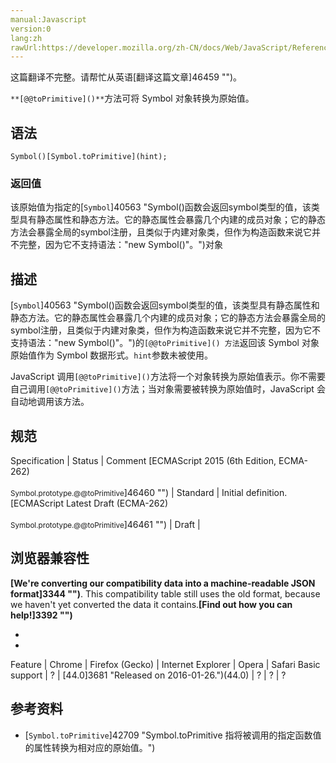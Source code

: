 ```yaml
---
manual:Javascript
version:0
lang:zh
rawUrl:https://developer.mozilla.org/zh-CN/docs/Web/JavaScript/Reference/Global_Objects/Symbol/@@toPrimitive
---
```




这篇翻译不完整。请帮忙从英语[翻译这篇文章]46459 "")。






`**[@@toPrimitive]()**`方法可将 Symbol 对象转换为原始值。


## 语法<a name="语法"></a>

```
Symbol()[Symbol.toPrimitive](hint);

```

### 返回值<a name="返回值"></a>


该原始值为指定的[`Symbol`]40563 "Symbol()函数会返回symbol类型的值，该类型具有静态属性和静态方法。它的静态属性会暴露几个内建的成员对象；它的静态方法会暴露全局的symbol注册，且类似于内建对象类，但作为构造函数来说它并不完整，因为它不支持语法："new Symbol()"。")对象


## 描述<a name="描述"></a>


[`Symbol`]40563 "Symbol()函数会返回symbol类型的值，该类型具有静态属性和静态方法。它的静态属性会暴露几个内建的成员对象；它的静态方法会暴露全局的symbol注册，且类似于内建对象类，但作为构造函数来说它并不完整，因为它不支持语法："new Symbol()"。")的`[@@toPrimitive]() 方法`返回该 Symbol 对象原始值作为 Symbol 数据形式。`hint`参数未被使用。



JavaScript 调用`[@@toPrimitive]()`方法将一个对象转换为原始值表示。你不需要自己调用`[@@toPrimitive]()`方法；当对象需要被转换为原始值时，JavaScript 会自动地调用该方法。


## 规范<a name="规范"></a>

Specification | Status | Comment 
[ECMAScript 2015 (6th Edition, ECMA-262)<br></br><small>Symbol.prototype.@@toPrimitive</small>]46460 "") | Standard | Initial definition. 
[ECMAScript Latest Draft (ECMA-262)<br></br><small>Symbol.prototype.@@toPrimitive</small>]46461 "") | Draft |  


## 浏览器兼容性<a name="浏览器兼容性"></a>


**[We&#39;re converting our compatibility data into a machine-readable JSON format]3344 "")**. This compatibility table still uses the old format, because we haven&#39;t yet converted the data it contains.**[Find out how you can help!]3392 "")**


* 
* 

Feature | Chrome | Firefox (Gecko) | Internet Explorer | Opera | Safari 
Basic support | ? | [44.0]3681 "Released on 2016-01-26.")(44.0) | ? | ? | ? 




## 参考资料<a name="参考资料"></a>

* [`Symbol.toPrimitive`]42709 "Symbol.toPrimitive 指将被调用的指定函数值的属性转换为相对应的原始值。")



